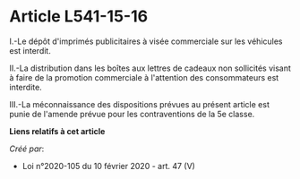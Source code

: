 # Article L541-15-16

I.-Le dépôt d'imprimés publicitaires à visée commerciale sur les véhicules est interdit.

II.-La distribution dans les boîtes aux lettres de cadeaux non sollicités visant à faire de la promotion commerciale à
l'attention des consommateurs est interdite.

III.-La méconnaissance des dispositions prévues au présent article est punie de l'amende prévue pour les contraventions de la
5e classe.

**Liens relatifs à cet article**

_Créé par_:

  - Loi n°2020-105 du 10 février 2020 - art. 47 (V)
